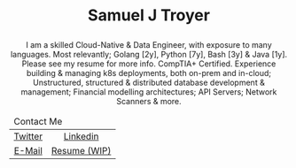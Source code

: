 # <p align="center">Samuel J Troyer</p>

<p align="center">I am a skilled Cloud-Native & Data Engineer, with exposure to many languages. Most relevantly; Golang [2y], Python [7y], Bash [3y]  & Java [1y]. Please see my resume for more info. CompTIA+ Certified. Experience building & managing k8s deployments, both on-prem and in-cloud; Unstructured, structured & distributed database development & management; Financial modelling architectures; API Servers; Network Scanners & more.</p>

<center>
<table>
<tbody>
<thead><tr><td colspan=3>
Contact Me
</span>
</td></tr></thead>
<tr class="odd">
<td style="text-align: center;"><a href="https://twitter.com/samjtro">Twitter</a></td>
<td style="text-align: center;"><a href="https://www.linkedin.com/in/samtroyer">Linkedin</a></td>
</tr>
<tr class="even">
<td style="text-align: center;"><a href="samjtro@proton.me">E-Mail</a></td>
<td style="text-align: center;"><a href="https://github.com/samjtro/resume">Resume (WIP)</a></td>
</tr>
</tbody>
</table>
</center>
